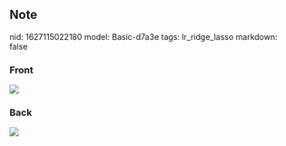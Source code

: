 ## Note
nid: 1627115022180
model: Basic-d7a3e
tags: lr_ridge_lasso
markdown: false

### Front
<img src="paste-bd53b6437c105595a8acdb2b7b8cd91993f638df.jpg">

### Back
<img src="paste-1ad4bfd8a9cd6b95cd5669b8d9cf8325f5346c50.jpg">
